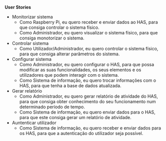 <b>User Stories</b>
* Monitorizar sistema
  * Como Raspberry Pi, eu quero receber e enviar dados ao HAS, para que consiga controlar o sistema físico.
  * Como Administrador, eu quero visualizar o sistema físico, para que consiga monotorizar o sistema.
* Controlar sistema
  * Como Utilizador/Administrador, eu quero controlar o sistema físico, para que consiga alterar parâmetros do sistema.
* Configurar sistema
  * Como Administrador, eu quero configurar o HAS, para que possa modificar as suas funcionalidades, os seus elementos e os utilizadores que podem interagir com o sistema.
  * Como Sistema de informação, eu quero trocar informações com o HAS, para que tenha a base de dados atualizada.
* Gerar relatório
  * Como Administrador, eu quero gerar relatório de atividade do HAS, para que consiga obter conhecimento do seu funcionamento num determinado período de tempo.
  * Como Sistema de informação, eu quero enviar dados para o HAS, para que este consiga gerar um relatório de atividade.
* Auntenticar utilizador
  * Como Sistema de informação, eu quero receber e enviar dados para os HAS, para que a autenticação do utilizador seja possível.
  
